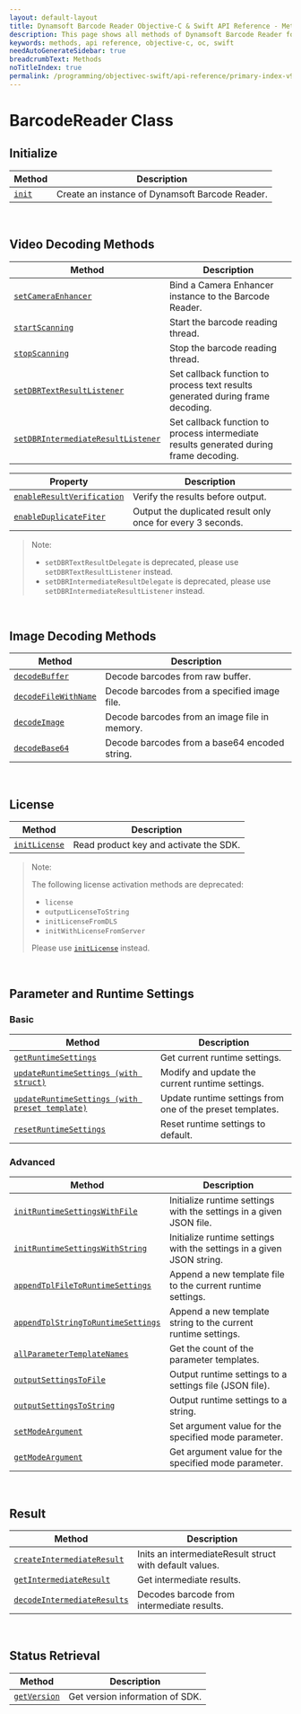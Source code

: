 ```yaml
---
layout: default-layout
title: Dynamsoft Barcode Reader Objective-C & Swift API Reference - Methods
description: This page shows all methods of Dynamsoft Barcode Reader for iOS SDK.
keywords: methods, api reference, objective-c, oc, swift
needAutoGenerateSidebar: true
breadcrumbText: Methods
noTitleIndex: true
permalink: /programming/objectivec-swift/api-reference/primary-index-v9.0.2.html
---
```


# BarcodeReader Class

## Initialize
  
  | Method               | Description |
  |----------------------|-------------|
  | [`init`](primary-initialize.md#init) | Create an instance of Dynamsoft Barcode Reader. |

&nbsp;

## Video Decoding Methods

  | Method               | Description |
  |----------------------|-------------|
  | [`setCameraEnhancer`](primary-video.md#setcameraenhancer) | Bind a Camera Enhancer instance to the Barcode Reader.  |
  | [`startScanning`](primary-video.md#startscanning) | Start the barcode reading thread. |
  | [`stopScanning`](primary-video.md#stopscanning) | Stop the barcode reading thread. |
  | [`setDBRTextResultListener`](primary-video.md#setdbrtextresultlistener) | Set callback function to process text results generated during frame decoding. |
  | [`setDBRIntermediateResultListener`](primary-video.md#setdbrintermediateresultlistener) | Set callback function to process intermediate results generated during frame decoding. |

  | Property | Description |
  |----------|-------------|
  | [`enableResultVerification`](primary-video.md#enableresultverification) | Verify the results before output. |
  | [`enableDuplicateFiter`](primary-video.md#enableduplicatefiter) | Output the duplicated result only once for every 3 seconds. |

> Note:  
>
> - `setDBRTextResultDelegate` is deprecated, please use `setDBRTextResultListener` instead.
> - `setDBRIntermediateResultDelegate` is deprecated, please use `setDBRIntermediateResultListener` instead.

&nbsp;

## Image Decoding Methods

  | Method               | Description |
  |----------------------|-------------|
  | [`decodeBuffer`](primary-decode.md#decodebuffer) | Decode barcodes from raw buffer. |
  | [`decodeFileWithName`](primary-decode.md#decodefilewithname) | Decode barcodes from a specified image file. |
  | [`decodeImage`](primary-decode.md#decodeimage) | Decode barcodes from an image file in memory. |
  | [`decodeBase64`](primary-decode.md#decodebase64) | Decode barcodes from a base64 encoded string. |

&nbsp;

## License

  | Method               | Description |
  |----------------------|-------------|
  | [`initLicense`](primary-license.md#initlicense) | Read product key and activate the SDK. |

> Note:  
>  
> The following license activation methods are deprecated:
>
> - `license`
> - `outputLicenseToString`
> - `initLicenseFromDLS`
> - `initWithLicenseFromServer`
>
> Please use [`initLicense`](primary-license.md#initlicense) instead.

&nbsp;

## Parameter and Runtime Settings

### Basic
  
  | Method               | Description |
  |----------------------|-------------|
  | [`getRuntimeSettings`](primary-parameter-and-runtime-settings-basic.md#getruntimesettings) | Get current runtime settings. |
  | [`updateRuntimeSettings (with struct)`](primary-parameter-and-runtime-settings-basic.md#updateruntimesettings) | Modify and update the current runtime settings. |
  | [`updateRuntimeSettings (with preset template)`](primary-parameter-and-runtime-settings-basic.md#with-a-preset-template) | Update runtime settings from one of the preset templates. |
  | [`resetRuntimeSettings`](primary-parameter-and-runtime-settings-basic.md#resetruntimesettings) | Reset runtime settings to default. |

### Advanced
  
  | Method               | Description |
  |----------------------|-------------|
  | [`initRuntimeSettingsWithFile`](primary-parameter-and-runtime-settings-advanced.md#initruntimesettingswithfile) | Initialize runtime settings with the settings in a given JSON file. |
  | [`initRuntimeSettingsWithString`](primary-parameter-and-runtime-settings-advanced.md#initruntimesettingswithstring) | Initialize runtime settings with the settings in a given JSON string. |
  | [`appendTplFileToRuntimeSettings`](primary-parameter-and-runtime-settings-advanced.md#appendtplfiletoruntimesettings) | Append a new template file to the current runtime settings. |
  | [`appendTplStringToRuntimeSettings`](primary-parameter-and-runtime-settings-advanced.md#appendtplstringtoruntimesettings) | Append a new template string to the current runtime settings. |
  | [`allParameterTemplateNames`](primary-parameter-and-runtime-settings-advanced.md#allparametertemplatenames) | Get the count of the parameter templates. |
  | [`outputSettingsToFile`](primary-parameter-and-runtime-settings-advanced.md#outputsettingstofile) | Output runtime settings to a settings file (JSON file). |
  | [`outputSettingsToString`](primary-parameter-and-runtime-settings-advanced.md#outputsettingstostring) | Output runtime settings to a string. |
  | [`setModeArgument`](primary-parameter-and-runtime-settings-advanced.md#setmodeargument) | Set argument value for the specified mode parameter. |
  | [`getModeArgument`](primary-parameter-and-runtime-settings-advanced.md#getmodeargument) | Get argument value for the specified mode parameter. |

&nbsp;

## Result

  | Method               | Description |
  |----------------------|-------------|
  | [`createIntermediateResult`](primary-result.md#createintermediateresult) | Inits an intermediateResult struct with default values. |
  | [`getIntermediateResult`](primary-result.md#getintermediateresult) | Get intermediate results. |
  | [`decodeIntermediateResults`](primary-result.md#decodeintermediateresults) | Decodes barcode from intermediate results. |

&nbsp;

## Status Retrieval

  | Method               | Description |
  |----------------------|-------------|
  | [`getVersion`](primary-status-retrieval.md#getversion) | Get version information of SDK.|
